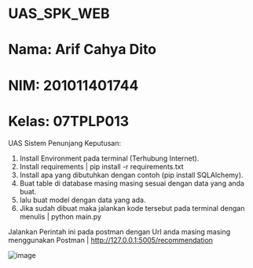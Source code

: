 # UAS_SPK_WEB

# Nama: Arif Cahya Dito
# NIM: 201011401744
# Kelas: 07TPLP013

UAS Sistem Penunjang Keputusan:
1. Install Environment pada terminal (Terhubung Internet).
2. Install requirements | pip install -r requirements.txt
3. Install apa yang dibutuhkan dengan contoh (pip install SQLAlchemy).
4. Buat table di database masing masing sesuai dengan data yang anda buat.
5. lalu buat model dengan data yang ada.
6. Jika sudah dibuat maka jalankan kode tersebut pada terminal dengan menulis | python main.py

Jalankan Perintah ini pada postman dengan Url anda masing masing menggunakan Postman | http://127.0.0.1:5005/recommendation

![image](https://github.com/MyDito/UAS_SPK/assets/112084539/c9bb5344-b8bd-41d8-aaab-c9b9e8e20726)


